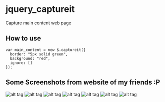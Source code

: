 # jquery_captureit
Capture main content web page
## How to use
```
var main_content = new $.captureit({
  border: "5px solid green",
  background: "red",
  ignore: []
});
```
## Some Screenshots from website of my friends :P

![alt tag](http://imageshack.com/a/img537/5135/Y9SIAA.png)
![alt tag](http://imageshack.com/a/img661/1440/rra0oZ.png)
![alt tag](http://imageshack.com/a/img908/440/xhZodd.png)
![alt tag](http://imageshack.com/a/img907/9743/dJnIlg.png)
![alt tag](http://imageshack.com/a/img661/1584/td8kW7.png)
![alt tag](http://imageshack.com/a/img537/4638/2o3R0J.png)
![alt tag](http://imageshack.com/a/img538/8835/t8cb1S.png)
